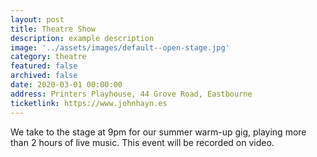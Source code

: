 ```yaml
---
layout: post
title: Theatre Show
description: example description
image: '../assets/images/default--open-stage.jpg'
category: theatre
featured: false
archived: false
date: 2020-03-01 00:00:00
address: Printers Playhouse, 44 Grove Road, Eastbourne
ticketlink: https://www.johnhayn.es
---
```


We take to the stage at 9pm for our summer warm-up gig, playing more than 2 hours of live music. 
This event will be recorded on video. 